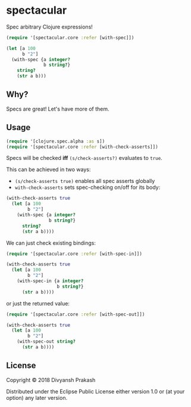 # spectacular

Spec arbitrary Clojure expressions!

```clojure
(require '[spectacular.core :refer [with-spec]])

(let [a 100
      b "2"]
  (with-spec {a integer?
              b string?}
    string?
    (str a b)))
```


## Why?

Specs are great! Let's have more of them.

## Usage

```clojure
(require '[clojure.spec.alpha :as s])
(require '[spectacular.core :refer [with-check-asserts]])
```

Specs will be checked **iff** `(s/check-asserts?)` evaluates to `true`.

This can be achieved in two ways:
* `(s/check-asserts true)` enables all spec asserts globally
* `with-check-asserts` sets spec-checking on/off for its body:

```clojure
(with-check-asserts true
  (let [a 100
        b "2"]
    (with-spec {a integer?
                b string?}
      string?
      (str a b))))
```

We can just check existing bindings:

```clojure
(require '[spectacular.core :refer [with-spec-in]])

(with-check-asserts true
  (let [a 100
        b "2"]
    (with-spec-in {a integer?
                   b string?}
      (str a b))))
```

or just the returned value:

```clojure
(require '[spectacular.core :refer [with-spec-out]])

(with-check-asserts true
  (let [a 100
        b "2"]
    (with-spec-out string?
      (str a b))))
```

## License

Copyright © 2018 Divyansh Prakash

Distributed under the Eclipse Public License either version 1.0 or (at
your option) any later version.
